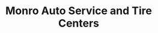 ---
title: "Monro Auto Service and Tire Centers"
url: /colonie/monro-auto-service-and-tire-centers/
shop: Autowerkstatt
---